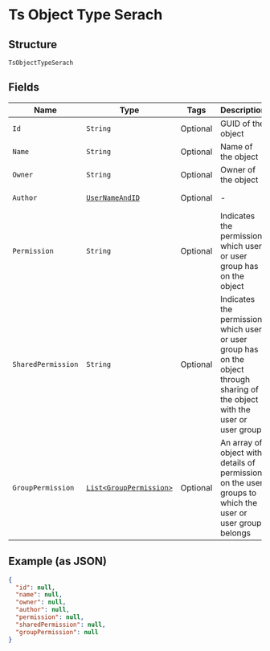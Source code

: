 
# Ts Object Type Serach

## Structure

`TsObjectTypeSerach`

## Fields

| Name | Type | Tags | Description | Getter | Setter |
|  --- | --- | --- | --- | --- | --- |
| `Id` | `String` | Optional | GUID of the object | String getId() | setId(String id) |
| `Name` | `String` | Optional | Name of the object | String getName() | setName(String name) |
| `Owner` | `String` | Optional | Owner of the object | String getOwner() | setOwner(String owner) |
| `Author` | [`UserNameAndID`](../../doc/models/user-name-and-id.md) | Optional | - | UserNameAndID getAuthor() | setAuthor(UserNameAndID author) |
| `Permission` | `String` | Optional | Indicates the permission which user or user group has on the object | String getPermission() | setPermission(String permission) |
| `SharedPermission` | `String` | Optional | Indicates the permission which user or user group has on the object through sharing of the object with the user or user group | String getSharedPermission() | setSharedPermission(String sharedPermission) |
| `GroupPermission` | [`List<GroupPermission>`](../../doc/models/group-permission.md) | Optional | An array of object with details of permission on the user groups to which the user or user group belongs | List<GroupPermission> getGroupPermission() | setGroupPermission(List<GroupPermission> groupPermission) |

## Example (as JSON)

```json
{
  "id": null,
  "name": null,
  "owner": null,
  "author": null,
  "permission": null,
  "sharedPermission": null,
  "groupPermission": null
}
```

